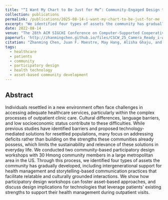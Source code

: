 ```yaml
---
title: "“I Want My Chart to Be Just for Me”: Community-Engaged Design to Support Outpatient Healthcare for Resettled Communities"
collection: publications
permalink: /publications/2025-08-14-i-want-my-chart-to-be-just-for-me
excerpt: "We identified four types of assets the community has gradually developed, and discuss design implications for technologies that leverage patients' existing strengths to support their health management during outpatient visits."
date: 2022-08-14
venue: "The 28th ACM SIGCHI Conference on Computer-Supported Cooperative Work & Social Computing (CSCW '25)"
paperurl: 'http://zhanmingchen.github.io/files/CSCW_25_Camera_Ready_i-want-my-chart-to-be-just-for-me.pdf'
citation: "Zhanming Chen, Juan F. Maestre, May Hang, Alisha Ghaju, and Ji Youn Shin. 2025. “I Want My Chart to Be Just for Me”: Community-Engaged Design to Support Outpatient Healthcare for Resettled Communities. Proc. ACM Hum.-Comput. Interact. 9, 7, Article CSCW355 (May 2025), 30 pages. https://doi.org/10.1145/3757536"
tags:
  - healthcare
  - patients
  - community
  - participatory design
  - health technology
  - asset-based community development
---
```


## Abstract

Individuals resettled in a new environment often face challenges in accessing adequate healthcare services, particularly within the complex processes of outpatient clinic care. Cultural differences, language barriers, and low socioeconomic status contribute to these difficulties. While previous studies have identified barriers and proposed technology-mediated solutions for resettled populations, many focus on addressing deficits rather than building on the strengths these communities already possess, which limits the sustainability and relevance of these solutions in everyday life. We conducted two community-based participatory design workshops with 30 Hmong community members in a large metropolitan area in the US. Through this process, we identified four types of assets the community has gradually developed, including intergenerational support for health management and storytelling-based communication practices that facilitate relatable and culturally grounded interactions. We show how participatory design workshops can foster asset-based approaches, and discuss design implications for technologies that leverage patients' existing strengths to support their health management during outpatient visits.

